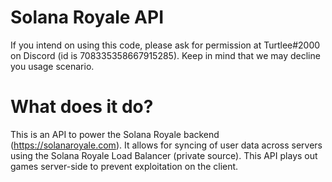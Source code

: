 # Solana Royale API
If you intend on using this code, please ask for permission at Turtlee#2000 on Discord (id is 708335358667915285). Keep in mind that we may decline you usage scenario.

# What does it do?
This is an API to power the Solana Royale backend (https://solanaroyale.com). It allows for syncing of user data across servers using the Solana Royale Load Balancer (private source). This API plays out games server-side to prevent exploitation on the client.
